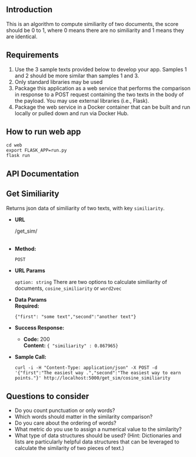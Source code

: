 ## Introduction
This is an algorithm to compute similiarity of two documents, the score should be 0 to 1, where 0 means there are no similiarity and 1 means they are identical. 

## Requirements
1. Use the 3 sample texts provided below to develop your app. Samples 1 and 2 should be more similar than samples 1 and 3.
2. Only standard libraries may be used
3. Package this application as a web service that performs the comparison in response to a POST request containing the two texts in the body of the payload. You may use external libraries (i.e., Flask).
4. Package the web service in a Docker container that can be built and run locally or pulled down and run via Docker Hub.

## How to run web app
```
cd web
export FLASK_APP=run.py
flask run
```

## API Documentation
**Get Similiarity**
----
  Returns json data of similiarity of two texts, with key `similiarity`.

* **URL**

  /get_sim/<option>

* **Method:**

  `POST`
  
*  **URL Params**

    `option: string`
    There are two options to calculate similiarity of documents, `cosine_similiarity` or `word2vec` 

* **Data Params**  
  **Required:**

  `{"first": "some text","second":"another text"}`

* **Success Response:**

  * **Code:** 200 <br />
    **Content:** `{ "similiarity" : 0.867965}`

* **Sample Call:**

  ```
  curl -i -H "Content-Type: application/json" -X POST -d '{"first":"The easiest way .","second":"The easiest way to earn points."}' http://localhost:5000/get_sim/cosine_similiarity
  ```

## Questions to consider

* Do you count punctuation or only words?  
* Which words should matter in the similarity comparison?  
* Do you care about the ordering of words?  
* What metric do you use to assign a numerical value to the similarity?  
* What type of data structures should be used? (Hint: Dictionaries and lists are particularly helpful data structures that can be leveraged to calculate the similarity of two pieces of text.) 